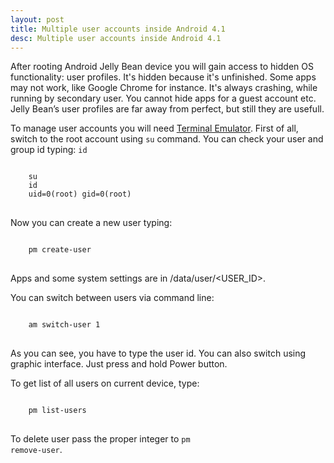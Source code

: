 ```yaml
---
layout: post
title: Multiple user accounts inside Android 4.1
desc: Multiple user accounts inside Android 4.1
---
```


After rooting Android Jelly Bean device you will gain access to hidden OS functionality: user profiles.
It's hidden because it's unfinished. Some apps may not work, like Google Chrome for instance. It's always crashing,
while running by secondary user. You cannot hide apps for a guest account etc.
Jelly Bean’s user profiles are far away from perfect, but still they are usefull.

To manage user accounts you will need
<a href="https://play.google.com/store/apps/details?id=jackpal.androidterm" target="_blank">Terminal Emulator</a>.
First of all, switch to the root account using <code>su</code> command. You can check your user and group id typing: <code>id</code>

<pre>
<code>
    su
    id
    uid=0(root) gid=0(root)
</code>
</pre>

Now you can create a new user typing:
<pre>
<code>
    pm create-user <USER_NAME>
</code>
</pre>
Apps and some system settings are in /data/user/<USER_ID>.

You can switch between users via command line:
<pre>
<code>
    am switch-user 1
</code>
</pre>

As you can see, you have to type the user id. You can also switch using graphic interface. Just press and hold Power button.

To get list of all users on current device, type:
<pre>
<code>
    pm list-users
</code>
</pre>

To delete user pass the proper integer to <code>pm remove-user</code>.